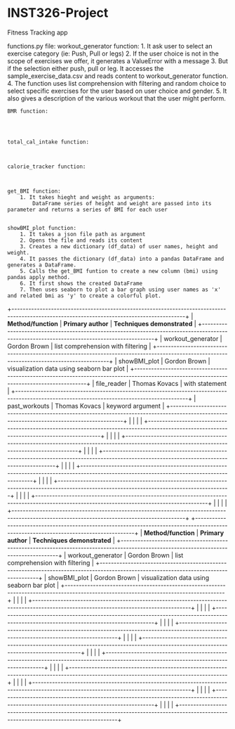 # INST326-Project
Fitness Tracking app
    
functions.py file:
    workout_generator function:
        1. It ask user to select an exercise category (ie: Push, Pull or legs)
        2. If the user choice is not in the scope of exercises we offer, it generates a ValueError with a message
        3. But if the selection either push, pull or leg. It accesses the sample_exercise_data.csv and reads content 
           to workout_generator function.
        4. The function uses list comprehension with filtering and random choice to select specific exercises for the user
           based on user choice and gender.
        5. It also gives a description of the various workout that the user might perform.


    BMR function:




    total_cal_intake function:



    calorie_tracker function:



    get_BMI function:
        1. It takes hieght and weight as arguments:
            DataFrame series of height and weight are passed into its parameter and returns a series of BMI for each user

    
    showBMI_plot function:
        1. It takes a json file path as argument
        2. Opens the file and reads its content
        3. Creates a new dictionary (df_data) of user names, height and weight.
        4. It passes the dictionary (df_data) into a pandas DataFrame and generates a DataFrame.
        5. Calls the get_BMI funtion to create a new column (bmi) using pandas apply method.
        6. It first shows the created DataFrame
        7. Then uses seaborn to plot a bar graph using user names as 'x' and related bmi as 'y' to create a colorful plot.






+-------------------------------------------------------------------------------------------------------------------------------------------+
| **Method/function**               |    **Primary author**                 |  **Techniques demonstrated**                                  | 
+-------------------------------------------------------------------------------------------------------------------------------------------+
| workout_generator                 |    Gordon Brown                       | list comprehension with filtering                             |
+-------------------------------------------------------------------------------------------------------------------------------------------+
| showBMI_plot                      |    Gordon Brown                       | visualization data using seaborn bar plot                     |
+-------------------------------------------------------------------------------------------------------------------------------------------+
| file_reader                       | Thomas Kovacs                         | with statement                                                |
+-------------------------------------------------------------------------------------------------------------------------------------------+
| past_workouts                     | Thomas Kovacs                         | keyword argument                                              |
+-------------------------------------------------------------------------------------------------------------------------------------------+
|                                   |                                       |                                                               |
+-------------------------------------------------------------------------------------------------------------------------------------------+
|                                   |                                       |                                                               |
+-------------------------------------------------------------------------------------------------------------------------------------------+
|                                   |                                       |                                                               |
+-------------------------------------------------------------------------------------------------------------------------------------------+
|                                   |                                       |                                                               |
+-------------------------------------------------------------------------------------------------------------------------------------------+
|                                   |                                       |                                                               |
+-------------------------------------------------------------------------------------------------------------------------------------------+
|                                   |                                       |                                                               |
+-------------------------------------------------------------------------------------------------------------------------------------------+
|                                   |                                       |                                                               |
+-------------------------------------------------------------------------------------------------------------------------------------------+
+--------------------------------------------------------------------------------------------------------------------------------------+
| **Method/function**               |    **Primary author**                 |  **Techniques demonstrated**                             | 
+--------------------------------------------------------------------------------------------------------------------------------------+
| workout_generator                 |    Gordon Brown                       | list comprehension with filtering                        |
+--------------------------------------------------------------------------------------------------------------------------------------+
| showBMI_plot                      |    Gordon Brown                       | visualization data using seaborn bar plot                |
+--------------------------------------------------------------------------------------------------------------------------------------+
|                                   |                                       |                                                          |
+--------------------------------------------------------------------------------------------------------------------------------------+
|                                   |                                       |                                                          |
+--------------------------------------------------------------------------------------------------------------------------------------+
|                                   |                                       |                                                          |
+--------------------------------------------------------------------------------------------------------------------------------------+
|                                   |                                       |                                                          |
+--------------------------------------------------------------------------------------------------------------------------------------+
|                                   |                                       |                                                          |
+--------------------------------------------------------------------------------------------------------------------------------------+
|                                   |                                       |                                                          |
+--------------------------------------------------------------------------------------------------------------------------------------+
|                                   |                                       |                                                          |
+--------------------------------------------------------------------------------------------------------------------------------------+
|                                   |                                       |                                                          |
+--------------------------------------------------------------------------------------------------------------------------------------+
|                                   |                                       |                                                          |
+--------------------------------------------------------------------------------------------------------------------------------------+





